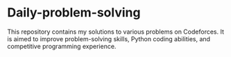 # Daily-problem-solving
This repository contains my solutions to various problems on Codeforces.   It is aimed to improve problem-solving skills, Python coding abilities, and competitive programming experience.
